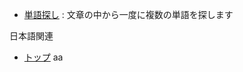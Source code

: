 - [単語探し](https://kobusan.github.io/all_tool/search_words.html) : 文章の中から一度に複数の単語を探します

日本語関連
- [トップ](https://kobusan.github.io/all_tool/japanese)
aa
